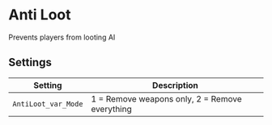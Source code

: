 # Anti Loot
Prevents players from looting AI

## Settings
| Setting             | Description                                    |
| ------------------- | ---------------------------------------------- |
| `AntiLoot_var_Mode` | 1 = Remove weapons only, 2 = Remove everything |
